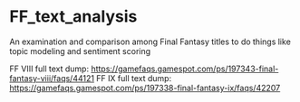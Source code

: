 # FF_text_analysis
An examination and comparison among Final Fantasy titles to do things like topic modeling and sentiment scoring

FF VIII full text dump: https://gamefaqs.gamespot.com/ps/197343-final-fantasy-viii/faqs/44121
FF IX full text dump: https://gamefaqs.gamespot.com/ps/197338-final-fantasy-ix/faqs/42207
